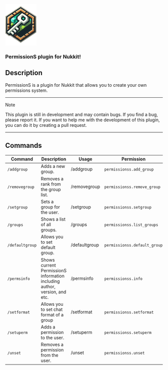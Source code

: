<img alt="img.png" src="data/logo.png"/></div> 

### PermissionS plugin for Nukkit!

## Description
PermissionS is a plugin for Nukkit that allows you to create your own permissions system.


---
> [!NOTE]
> This plugin is still in development and may contain bugs.
> If you find a bug, please report it.
> If you want to help me with the development of this plugin, you can do it by creating a pull request.

---
Commands
---

| Command         | Description                                                               | Usage                           | Permission                   |
|-----------------|---------------------------------------------------------------------------|---------------------------------|------------------------------|
| `/addgroup`     | Adds a new group.                                                         | /addgroup <group>               | `permissionss.add_group`     |
| `/removegroup`  | Removes a rank from the group list.                                       | /removegroup <group>            | `permissionss.remove_group`  |
| `/setgroup`     | Sets a group for the user.                                                | /setgroup <player> <group>      | `permissionss.setgroup`      |
| `/groups`       | Shows a list of all groups.                                               | /groups                         | `permissionss.list_groups`   |
| `/defaultgroup` | Allows you to set default group.                                          | /defaultgroup <group>           | `permissionss.default_group` |
| `/permsinfo`    | Shows current PermissionS information including author, version, and etc. | /permsinfo                      | `permissionss.info`          |
| `/setformat`    | Allows you to set chat format of a group                                  | /setformat <group> <format>     | `permissionss.setformat`     |
| `/setuperm`     | Adds a permission to the user.                                            | /setuperm <player> <permission> | `permissionss.setuperm`      |
| `/unset`        | Removes a permission from the user.                                       | /unset <player> <permission>    | `permissionss.unset`         |
